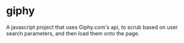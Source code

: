 # giphy
A javascript project that uses Giphy.com's api, to scrub based on user search parameters, and then load them onto the page.
